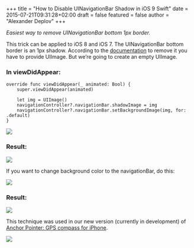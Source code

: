 +++
title = "How to Disable UINavigationBar Shadow in iOS 9 Swift"
date = 2015-07-21T09:31:28+02:00
draft = false
featured = false
author = "Alexander Deplov"
+++

*Easiest way to remove UINavigationBar bottom 1px border.*

This trick can be applied to iOS 8 and iOS 7. The UINavigationBar bottom border is an 1px shadow. According to the [documentation](https://developer.apple.com/library/ios/documentation/UIKit/Reference/UINavigationBar_Class/#//apple_ref/occ/instp/UINavigationBar/shadowImage) to remove it you have to provide UIImage. But we’re going to create an empty UIImage.

### In viewDidAppear:

```
override func viewDidAppear(_ animated: Bool) {
    super.viewDidAppear(animated) 

    let img = UIImage()
    navigationController?.navigationBar.shadowImage = img
    navigationController?.navigationBar.setBackgroundImage(img, for: .default)
}

```
![](images/1.jpg)

### Result:

![](images/2.jpg)

If you want to change background color to the navigationBar, do this:

![](images/3.jpg)

### Result:

![](images/4.jpg)

This technique was used in our new version (currently in development) of [Anchor Pointer: GPS compass for iPhone](https://itunes.apple.com/us/app/anchor-pointer-gps-compass/id791684332?mt=8).

![](images/5.jpg)
